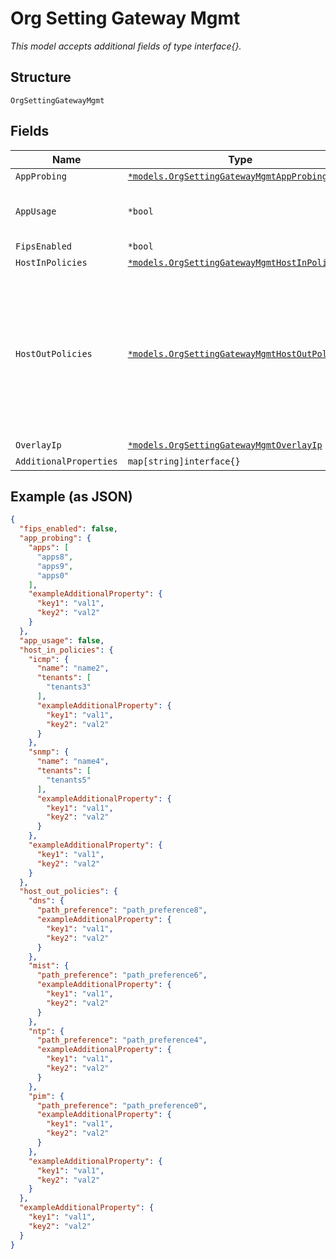 
# Org Setting Gateway Mgmt

*This model accepts additional fields of type interface{}.*

## Structure

`OrgSettingGatewayMgmt`

## Fields

| Name | Type | Tags | Description |
|  --- | --- | --- | --- |
| `AppProbing` | [`*models.OrgSettingGatewayMgmtAppProbing`](../../doc/models/org-setting-gateway-mgmt-app-probing.md) | Optional | - |
| `AppUsage` | `*bool` | Optional | consumes uplink bandwidth, requires WA license |
| `FipsEnabled` | `*bool` | Optional | **Default**: `false` |
| `HostInPolicies` | [`*models.OrgSettingGatewayMgmtHostInPolicies`](../../doc/models/org-setting-gateway-mgmt-host-in-policies.md) | Optional | - |
| `HostOutPolicies` | [`*models.OrgSettingGatewayMgmtHostOutPolicies`](../../doc/models/org-setting-gateway-mgmt-host-out-policies.md) | Optional | optional, for some of the host-out traffic, the path preference can be specified by default, ECMP will be used from all available route/path available services: dns/mist/ntp/pim |
| `OverlayIp` | [`*models.OrgSettingGatewayMgmtOverlayIp`](../../doc/models/org-setting-gateway-mgmt-overlay-ip.md) | Optional | - |
| `AdditionalProperties` | `map[string]interface{}` | Optional | - |

## Example (as JSON)

```json
{
  "fips_enabled": false,
  "app_probing": {
    "apps": [
      "apps8",
      "apps9",
      "apps0"
    ],
    "exampleAdditionalProperty": {
      "key1": "val1",
      "key2": "val2"
    }
  },
  "app_usage": false,
  "host_in_policies": {
    "icmp": {
      "name": "name2",
      "tenants": [
        "tenants3"
      ],
      "exampleAdditionalProperty": {
        "key1": "val1",
        "key2": "val2"
      }
    },
    "snmp": {
      "name": "name4",
      "tenants": [
        "tenants5"
      ],
      "exampleAdditionalProperty": {
        "key1": "val1",
        "key2": "val2"
      }
    },
    "exampleAdditionalProperty": {
      "key1": "val1",
      "key2": "val2"
    }
  },
  "host_out_policies": {
    "dns": {
      "path_preference": "path_preference8",
      "exampleAdditionalProperty": {
        "key1": "val1",
        "key2": "val2"
      }
    },
    "mist": {
      "path_preference": "path_preference6",
      "exampleAdditionalProperty": {
        "key1": "val1",
        "key2": "val2"
      }
    },
    "ntp": {
      "path_preference": "path_preference4",
      "exampleAdditionalProperty": {
        "key1": "val1",
        "key2": "val2"
      }
    },
    "pim": {
      "path_preference": "path_preference0",
      "exampleAdditionalProperty": {
        "key1": "val1",
        "key2": "val2"
      }
    },
    "exampleAdditionalProperty": {
      "key1": "val1",
      "key2": "val2"
    }
  },
  "exampleAdditionalProperty": {
    "key1": "val1",
    "key2": "val2"
  }
}
```

